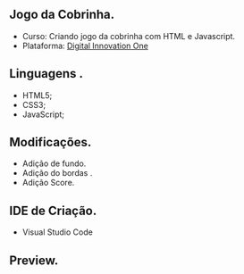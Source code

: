 ## Jogo da Cobrinha.

* Curso: Criando jogo da cobrinha com HTML e Javascript.
* Plataforma: [Digital Innovation One](https://digitalinnovation.one/ )


## Linguagens .

* HTML5;
* CSS3;
* JavaScript;

  

## Modificações.

* Adição de fundo.
* Adição do bordas .
* Adição Score.

  

## IDE de Criação.	

* Visual Studio Code

  

## Preview.

